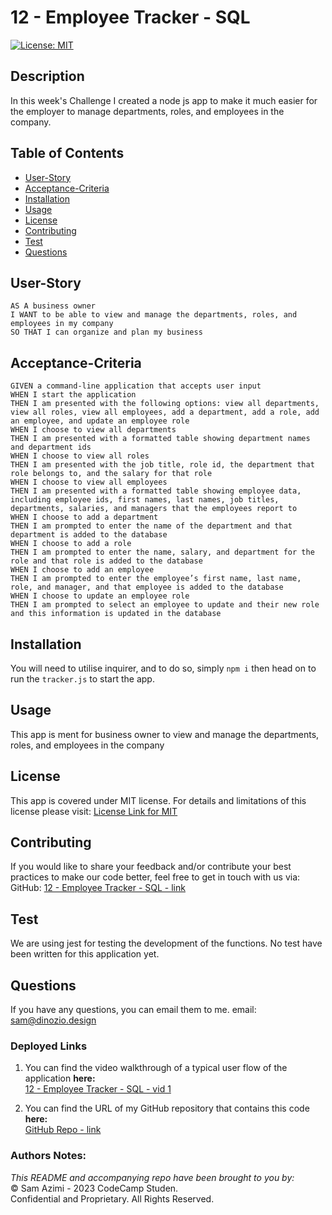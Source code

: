 # 12 - Employee Tracker - SQL

[![License: MIT](https://img.shields.io/badge/License-MIT-lightblue.svg)](https://opensource.org/licenses/MIT)

## Description
In this week's Challenge I created a node js app to make it much easier for the employer to manage departments, roles, and employees in the company.

## Table of Contents
- [User-Story](#user-story)
- [Acceptance-Criteria](#acceptance-criteria)
- [Installation](#installation)
- [Usage](#usage)
- [License](#license)
- [Contributing](#contributing)
- [Test](#test)
- [Questions](#questions)

## User-Story

```
AS A business owner
I WANT to be able to view and manage the departments, roles, and employees in my company
SO THAT I can organize and plan my business
```


## Acceptance-Criteria

```
GIVEN a command-line application that accepts user input
WHEN I start the application
THEN I am presented with the following options: view all departments, view all roles, view all employees, add a department, add a role, add an employee, and update an employee role
WHEN I choose to view all departments
THEN I am presented with a formatted table showing department names and department ids
WHEN I choose to view all roles
THEN I am presented with the job title, role id, the department that role belongs to, and the salary for that role
WHEN I choose to view all employees
THEN I am presented with a formatted table showing employee data, including employee ids, first names, last names, job titles, departments, salaries, and managers that the employees report to
WHEN I choose to add a department
THEN I am prompted to enter the name of the department and that department is added to the database
WHEN I choose to add a role
THEN I am prompted to enter the name, salary, and department for the role and that role is added to the database
WHEN I choose to add an employee
THEN I am prompted to enter the employee’s first name, last name, role, and manager, and that employee is added to the database
WHEN I choose to update an employee role
THEN I am prompted to select an employee to update and their new role and this information is updated in the database 
```

## Installation
You will need to utilise inquirer, and to do so, simply `npm i` then head on to run the `tracker.js` to start the app.


## Usage
This app is ment for business owner to view and manage the departments, roles, and employees in the company

## License
This app is covered under MIT license. For details and limitations of this license please visit:
[License Link for MIT](https://opensource.org/licenses/MIT)


## Contributing
If you would like to share your feedback and/or contribute your best practices to make our code better, feel free to get in touch with us via:
  GitHub: [12 - Employee Tracker - SQL - link](https://github.com/dinozio-design/12-Employee-Tracker-SQL)<br>

## Test
We are using jest for testing the development of the functions. No test have been written for this application yet.
<br>

## Questions
If you have any questions, you can email them to me.
  email: <sam@dinozio.design><br>

### Deployed Links

1. You can find the video walkthrough of a typical user flow of the application **here:** <br>
[12 - Employee Tracker - SQL - vid 1](https://drive.google.com/file/d/1e2YqTp9xwSMpd87m7aM-Vn1WWebHmbXy/view)<br>

2. You can find the URL of my GitHub repository that contains this code **here:** <br>[GitHub Repo - link](https://github.com/dinozio-design/12-Employee-Tracker-SQL)

### Authors Notes: 
  _This README and accompanying repo have been brought to you by:_<br>© Sam Azimi - 2023 CodeCamp Studen.<br>Confidential and Proprietary. All Rights Reserved.
